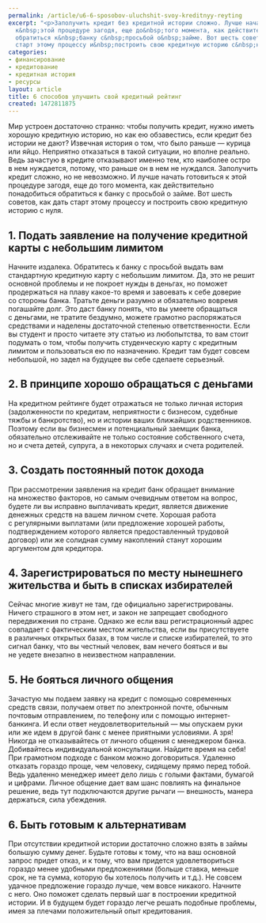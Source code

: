 ```yaml
---
permalink: /article/u6-6-sposobov-uluchshit-svoy-kreditnyy-reyting
excerpt: "<p>Заполучить кредит без кредитной истории сложно. Лучше начать готовиться
  к&nbsp;этой процедуре загодя, еще до&nbsp;того момента, как действительно понадобиться
  обратиться к&nbsp;банку с&nbsp;просьбой о&nbsp;займе. Вот шесть советов, как дать
  старт этому процессу и&nbsp;построить свою кредитную историю с&nbsp;нуля.</p>"
categories:
- финансирование
- кредитование
- кредитная история
- ресурсы
layout: article
title: 6 способов улучшить свой кредитный рейтинг
created: 1472811875
---
```

<p>Мир устроен достаточно странно: чтобы получить кредит, нужно иметь хорошую кредитную историю, но&nbsp;как ею&nbsp;обзавестись, если кредит без истории не&nbsp;дают? Извечная история о&nbsp;том, что было раньше&nbsp;— курица или яйцо. Неприятно отказаться в&nbsp;такой ситуации, но&nbsp;вполне реально. Ведь зачастую в&nbsp;кредите отказывают именно тем, кто наиболее остро в&nbsp;нем нуждается, потому, что раньше он&nbsp;в&nbsp;нем не&nbsp;нуждался. Заполучить кредит сложно, но&nbsp;не&nbsp;невозможно. И&nbsp;лучше начать готовиться к&nbsp;этой процедуре загодя, еще до&nbsp;того момента, как действительно понадобиться обратиться к&nbsp;банку с&nbsp;просьбой о&nbsp;займе. Вот шесть советов, как дать старт этому процессу и&nbsp;построить свою кредитную историю с&nbsp;нуля.</p>
<h2>1. Подать заявление на&nbsp;получение кредитной карты с&nbsp;небольшим лимитом</h2>
<p>Начните издалека. Обратитесь к&nbsp;банку с&nbsp;просьбой выдать вам стандартную кредитную карту с&nbsp;небольшим лимитом. Да, это не&nbsp;решит основной проблемы и&nbsp;не&nbsp;покроет нужды в&nbsp;деньгах, но&nbsp;поможет продержаться на&nbsp;плаву какое-то время и&nbsp;завоевать к&nbsp;себе доверие со&nbsp;стороны банка. Тратьте деньги разумно и&nbsp;обязательно вовремя погашайте долг. Это даст банку понять, что вы&nbsp;умеете обращаться с&nbsp;деньгами, не&nbsp;тратите бездумно, можете грамотно распоряжаться средствами и&nbsp;наделены достаточной степенью ответственности. Если вы&nbsp;студент и&nbsp;просто читаете эту статью из&nbsp;любопытства, то&nbsp;вам стоит подумать о&nbsp;том, чтобы получить студенческую карту с&nbsp;кредитным лимитом и&nbsp;пользоваться ею&nbsp;по&nbsp;назначению. Кредит там будет совсем небольшой, но&nbsp;задел на&nbsp;будущее вы&nbsp;себе сделаете серьезный.</p>
<h2>2. В&nbsp;принципе хорошо обращаться с&nbsp;деньгами </h2>
<p>На&nbsp;кредитном рейтинге будет отражаться не&nbsp;только личная история (задолженности по&nbsp;кредитам, неприятности с&nbsp;бизнесом, судебные тяжбы и&nbsp;банкротство), но&nbsp;и&nbsp;истории ваших ближайших родственников. Поэтому если вы&nbsp;бизнесмен и&nbsp;потенциальный заемщик банка, обязательно отслеживайте не&nbsp;только состояние собственного счета, но&nbsp;и&nbsp;счета детей, супруга, а&nbsp;в&nbsp;некоторых случаях и&nbsp;счета родителей.</p>
<h2>3. Создать постоянный поток дохода</h2>
<p>При рассмотрении заявления на&nbsp;кредит банк обращает внимание на&nbsp;множество факторов, но&nbsp;самым очевидным ответом на&nbsp;вопрос, будете&nbsp;ли вы&nbsp;исправно выплачивать кредит, является движение денежных средств на&nbsp;вашем личном счете. Хорошая работа с&nbsp;регулярными выплатами (или предложение хорошей работы, подтверждением которого является предоставленный трудовой договор) или&nbsp;же солидная сумму накоплений станут хорошим аргументом для кредитора. </p>
<h2>4. Зарегистрироваться по&nbsp;месту нынешнего жительства и&nbsp;быть в&nbsp;списках избирателей</h2>
<p>Сейчас многие живут не&nbsp;там, где официально зарегистрированы. Ничего страшного в&nbsp;этом нет, и&nbsp;закон не&nbsp;запрещает свободного передвижения по&nbsp;стране. Однако&nbsp;же если ваш регистрационный адрес совпадает с&nbsp;фактическим местом жительства, если вы&nbsp;присутствуете в&nbsp;различных открытых базах, в&nbsp;том числе и&nbsp;списке избирателей, то&nbsp;это сигнал банку, что вы&nbsp;честный человек, вам нечего бояться и&nbsp;вы не&nbsp;уедете внезапно в&nbsp;неизвестном направлении.</p>
<h2>5. Не&nbsp;бояться личного общения</h2>
<p>Зачастую мы&nbsp;подаем заявку на&nbsp;кредит с&nbsp;помощью современных средств связи, получаем ответ по&nbsp;электронной почте, обычным почтовым отправлением, по&nbsp;телефону или с&nbsp;помощью интернет-банкинга. И&nbsp;если ответ неудовлетворительный&nbsp;— мы&nbsp;опускаем руки или&nbsp;же идем в&nbsp;другой банк с&nbsp;менее приятными условиями. А&nbsp;зря! Никогда не&nbsp;отказывайтесь от&nbsp;личного общения с&nbsp;менеджером банка. Добивайтесь индивидуальной консультации. Найдите время на&nbsp;себя! При грамотном подходе с&nbsp;банком можно договориться. Удаленно отказать гораздо проще, чем человеку, сидящему прямо перед тобой. Ведь удаленно менеджер имеет дело лишь с&nbsp;голыми фактами, бумагой и&nbsp;цифрами. Личное общение дает вам шанс повлиять на&nbsp;финальное решение, ведь тут подключаются другие рычаги&nbsp;— внешность, манера держаться, сила убеждения. </p>
<h2>6. Быть готовым к&nbsp;альтернативам</h2>
<p>При отсутствии кредитной истории достаточно сложно взять в&nbsp;займы большую сумму денег. Будьте готовы к&nbsp;тому, что на&nbsp;ваш основной запрос придет отказ, и&nbsp;к&nbsp;тому, что вам придется удовлетвориться гораздо менее удобными предложениями (больше ставка, меньше срок, не&nbsp;та&nbsp;сумма, которую&nbsp;бы хотелось получить и&nbsp;т.д.). Не&nbsp;совсем удачное предложение гораздо лучше, чем вовсе никакого. Начните с&nbsp;него. Оно поможет сделать первый шаг в&nbsp;построении кредитной истории. И&nbsp;в&nbsp;будущем будет гораздо легче решать подобные проблемы, имея за&nbsp;плечами положительный опыт кредитования.</p>
